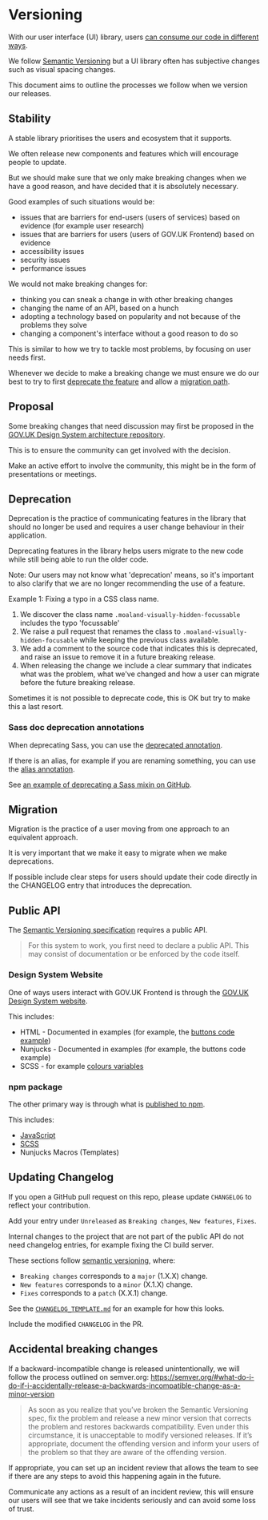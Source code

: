# Versioning

With our user interface (UI) library, users [can consume our code in different ways](#public-api).

We follow [Semantic Versioning](https://semver.org/) but a UI library often has subjective changes such as visual spacing changes.

This document aims to outline the processes we follow when we version our releases.

## Stability

A stable library prioritises the users and ecosystem that it supports.

We often release new components and features which will encourage people to update.

But we should make sure that we only make breaking changes when we have a good reason, and have decided that it is absolutely necessary.

Good examples of such situations would be:

- issues that are barriers for end-users (users of services) based on evidence (for example user research)
- issues that are barriers for users (users of GOV.UK Frontend) based on evidence
- accessibility issues
- security issues
- performance issues

We would not make breaking changes for:

- thinking you can sneak a change in with other breaking changes
- changing the name of an API, based on a hunch
- adopting a technology based on popularity and not because of the problems they solve
- changing a component's interface without a good reason to do so

This is similar to how we try to tackle most problems, by focusing on user needs first.

Whenever we decide to make a breaking change we must ensure we do our best to try to first [deprecate the feature](#deprecation) and allow a [migration path](#migration).

## Proposal

Some breaking changes that need discussion may first be proposed in the [GOV.UK Design System architecture repository](https://github.com/alphagov/govuk-design-system-architecture/blob/master/proposals/README.md).

This is to ensure the community can get involved with the decision.

Make an active effort to involve the community, this might be in the form of presentations or meetings.

## Deprecation

Deprecation is the practice of communicating features in the library that should no longer be used and requires a user change behaviour in their application.

Deprecating features in the library helps users migrate to the new code while still being able to run the older code.

Note: Our users may not know what 'deprecation' means, so it's important to also clarify that we are no longer recommending the use of a feature.

Example 1: Fixing a typo in a CSS class name.

1. We discover the class name `.moaland-visually-hidden-focussable` includes the typo 'focussable'
2. We raise a pull request that renames the class to `.moaland-visually-hidden-focusable` while keeping
the previous class available.
3. We add a comment to the source code that indicates this is deprecated, and raise an issue to remove it in a future breaking release.
4. When releasing the change we include a clear summary that indicates what was the problem, what we've changed and how a user can migrate before the future breaking release.

Sometimes it is not possible to deprecate code, this is OK but try to make this a last resort.

### Sass doc deprecation annotations

When deprecating Sass, you can use the [deprecated annotation](http://sassdoc.com/annotations/#deprecated).

If there is an alias, for example if you are renaming something, you can use the [alias annotation](http://sassdoc.com/annotations/#alias).

See [an example of deprecating a Sass mixin on GitHub](https://github.com/moaland/moaland-frontend/blob/9424d87ed54764d2d8afe35d6e0077ee43d231e1/src/helpers/_grid.scss#L20-L26).

## Migration

Migration is the practice of a user moving from one approach to an equivalent approach.

It is very important that we make it easy to migrate when we make deprecations.

If possible include clear steps for users should update their code directly in the CHANGELOG entry that introduces the deprecation.

## Public API

The [Semantic Versioning specification](https://semver.org/) requires a public API.

> For this system to work, you first need to declare a public API. This may consist of documentation or be enforced by the code itself.

### Design System Website
One of ways users interact with GOV.UK Frontend is through the [GOV.UK Design System website](https://design-system.service.gov.uk/).

This includes:

- HTML - Documented in examples (for example, the [buttons code example](https://design-system.service.gov.uk/components/button/))
- Nunjucks - Documented in examples (for example, the buttons code example)
- SCSS - for example [colours variables](https://design-system.service.gov.uk/styles/colour/)

### npm package
The other primary way is through what is [published to npm](https://github.com/moaland/moaland-frontend/tree/master/package).

This includes:

- [JavaScript](https://frontend.design-system.service.gov.uk/importing-css-assets-and-javascript/#javascript)
- [SCSS](https://frontend.design-system.service.gov.uk/sass-api-reference/#sass-api-reference)
- Nunjucks Macros (Templates)

## Updating Changelog

If you open a GitHub pull request on this repo, please update `CHANGELOG` to reflect your contribution.

Add your entry under `Unreleased` as `Breaking changes`, `New features`, `Fixes`.

Internal changes to the project that are not part of the public API do not need changelog entries, for example fixing the CI build server.

These sections follow [semantic versioning](https://semver.org/), where:

- `Breaking changes` corresponds to a `major` (1.X.X) change.
- `New features` corresponds to a `minor` (X.1.X) change.
- `Fixes` corresponds to a `patch` (X.X.1) change.

See the [`CHANGELOG_TEMPLATE.md`](/docs/contributing/CHANGELOG_TEMPLATE.md) for an example for how this looks.

Include the modified `CHANGELOG` in the PR.

## Accidental breaking changes
If a backward-incompatible change is released unintentionally, we will follow the process outlined on semver.org: https://semver.org/#what-do-i-do-if-i-accidentally-release-a-backwards-incompatible-change-as-a-minor-version

> As soon as you realize that you’ve broken the Semantic Versioning spec, fix the problem and release a new minor version that corrects the problem and restores backwards compatibility. Even under this circumstance, it is unacceptable to modify versioned releases. If it’s appropriate, document the offending version and inform your users of the problem so that they are aware of the offending version.

If appropriate, you can set up an incident review that allows the team to  see if there are
any steps to avoid this happening again in the future.

Communicate any actions as a result of an incident review, this will ensure our users will see that we take incidents seriously and can avoid some loss of trust.
